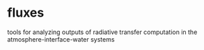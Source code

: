 # fluxes
tools for analyzing outputs of radiative transfer computation in the atmosphere-interface-water systems
